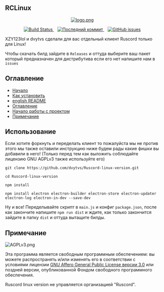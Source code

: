 ## RCLinux
<p align="center">
  <a href="https://github.com/dvytvs/Ruscord-linux-version/blob/main/assets/logo.png">
    <img src="https://github.com/dvytvs/Ruscord-linux-version/blob/main/assets/logo.png" alt="logo.png" />
  </a>
</p>
<p align="center">
  <a href="https://github.com/dvytvs/Ruscord-linux-version/actions/workflows/node.js.yml">
    <img src="https://github.com/dvytvs/Ruscord-linux-version/actions/workflows/node.js.yml/badge.svg" alt="Build Status" />
  </a>
  &nbsp;&nbsp;
  <a href="https://github.com/dvytvs/Ruscord-linux-version/commits/main">
  <img src="https://img.shields.io/github/last-commit/dvytvs/Ruscord-linux-version/main" alt="Последний коммит" />
</a>
  &nbsp;&nbsp;
  <a href="https://github.com/dvytvs/Ruscord-linux-version/issues">
    <img src="https://img.shields.io/github/issues/dvytvs/Ruscord-linux-version.svg" alt="GitHub issues" />
  </a>
</p>

XZY123lol и dvytvs сделали для вас отдельный клиент Ruscord только для Linux!

Чтобы скачать билд зайдите в ```Releases``` и оттуда выберите ваш пакет который предназначен для дистрибутива если его нет напишите нам в ```issues```

## Оглавление

- [Начало](https://github.com/dvytvs/Ruscord-linux-version/edit/main/README.md#rclinux)
- [Как установить](https://github.com/dvytvs/Ruscord-linux-version/blob/main/.github/howdownload.md)
- [english README](https://github.com/dvytvs/Ruscord-linux-version/blob/main/.github/README.en.md)
- [Оглавление](https://github.com/dvytvs/Ruscord-linux-version/edit/main/README.md#%D0%BE%D0%B3%D0%BB%D0%B0%D0%B2%D0%BB%D0%B5%D0%BD%D0%B8%D0%B5)
- [Начало работы с проектом](https://github.com/dvytvs/Ruscord-linux-version/edit/main/README.md#%D0%B8%D1%81%D0%BF%D0%BE%D0%BB%D1%8C%D0%B7%D0%BE%D0%B2%D0%B0%D0%BD%D0%B8%D0%B5)
- [Примечание](https://github.com/dvytvs/Ruscord-linux-version/edit/main/README.md#%D0%BF%D1%80%D0%B8%D0%BC%D0%B5%D1%87%D0%B0%D0%BD%D0%B8%D0%B5)

## Использование
Если хотите форкнуть и переделать клиент то пожалуйста мы не против этого мы также оставили инструкцию ниже будем рады какие фишки вы добавили в него! (Только перед тем как выложить соблюдайте лицензию GNU AGPLv3 также используйте его)

```
git clone https://github.com/dvytvs/Ruscord-linux-version.git

cd Ruscord-linux-version

npm install

npm install electron electron-builder electron-store electron-updater electron-log electron-in-dev --save-dev
```
Ну и все! Переделывайте скрипт в ```main.js``` и конфиг ```package.json```, после как закончите напишите ```npm run dist``` и ждите, как только закончится зайдите в папку ```dist``` и оттуда вытащите билды.


## Примечание
![AGPLv3.png](https://github.com/dvytvs/Ruscord-linux-version/blob/main/.github/images/AGPLv3.png)

Эта программа является свободным программным обеспечением: вы можете распространять и/или изменять его в соответствии с условиями лицензии [GNU Affero General Public License версии 3.0](https://github.com/dvytvs/Ruscord-linux-version/blob/main/LICENSE) или поздней версии, опубликованной Фондом свободного программного обеспечения.

Ruscord linux version не управляется организацией "Ruscord".
